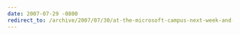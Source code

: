 ```yaml
---
date: 2007-07-29 -0800
redirect_to: /archive/2007/07/30/at-the-microsoft-campus-next-week-and-other-engagements.aspx/
---
```


